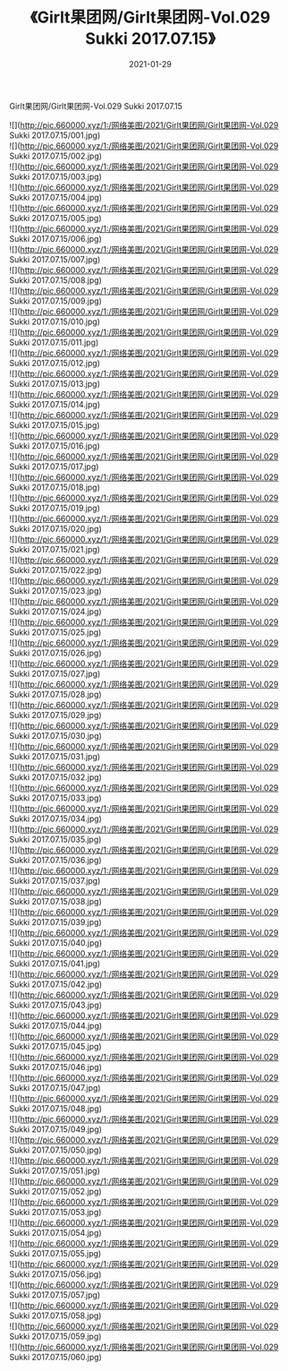 ﻿---
layout: post
title:  《Girlt果团网/Girlt果团网-Vol.029 Sukki 2017.07.15》
date:   2021-01-29
img: http://pic.660000.xyz/1:/网络美图/2021/Girlt果团网/Girlt果团网-Vol.029 Sukki 2017.07.15/000.jpg
categories: [美女, 清纯, 唯美]
---

Girlt果团网/Girlt果团网-Vol.029 Sukki 2017.07.15

 ![](http://pic.660000.xyz/1:/网络美图/2021/Girlt果团网/Girlt果团网-Vol.029 Sukki 2017.07.15/001.jpg) <br>![](http://pic.660000.xyz/1:/网络美图/2021/Girlt果团网/Girlt果团网-Vol.029 Sukki 2017.07.15/002.jpg) <br>![](http://pic.660000.xyz/1:/网络美图/2021/Girlt果团网/Girlt果团网-Vol.029 Sukki 2017.07.15/003.jpg) <br>![](http://pic.660000.xyz/1:/网络美图/2021/Girlt果团网/Girlt果团网-Vol.029 Sukki 2017.07.15/004.jpg) <br>![](http://pic.660000.xyz/1:/网络美图/2021/Girlt果团网/Girlt果团网-Vol.029 Sukki 2017.07.15/005.jpg) <br>![](http://pic.660000.xyz/1:/网络美图/2021/Girlt果团网/Girlt果团网-Vol.029 Sukki 2017.07.15/006.jpg) <br>![](http://pic.660000.xyz/1:/网络美图/2021/Girlt果团网/Girlt果团网-Vol.029 Sukki 2017.07.15/007.jpg) <br>![](http://pic.660000.xyz/1:/网络美图/2021/Girlt果团网/Girlt果团网-Vol.029 Sukki 2017.07.15/008.jpg) <br>![](http://pic.660000.xyz/1:/网络美图/2021/Girlt果团网/Girlt果团网-Vol.029 Sukki 2017.07.15/009.jpg) <br>![](http://pic.660000.xyz/1:/网络美图/2021/Girlt果团网/Girlt果团网-Vol.029 Sukki 2017.07.15/010.jpg) <br>![](http://pic.660000.xyz/1:/网络美图/2021/Girlt果团网/Girlt果团网-Vol.029 Sukki 2017.07.15/011.jpg) <br>![](http://pic.660000.xyz/1:/网络美图/2021/Girlt果团网/Girlt果团网-Vol.029 Sukki 2017.07.15/012.jpg) <br>![](http://pic.660000.xyz/1:/网络美图/2021/Girlt果团网/Girlt果团网-Vol.029 Sukki 2017.07.15/013.jpg) <br>![](http://pic.660000.xyz/1:/网络美图/2021/Girlt果团网/Girlt果团网-Vol.029 Sukki 2017.07.15/014.jpg) <br>![](http://pic.660000.xyz/1:/网络美图/2021/Girlt果团网/Girlt果团网-Vol.029 Sukki 2017.07.15/015.jpg) <br>![](http://pic.660000.xyz/1:/网络美图/2021/Girlt果团网/Girlt果团网-Vol.029 Sukki 2017.07.15/016.jpg) <br>![](http://pic.660000.xyz/1:/网络美图/2021/Girlt果团网/Girlt果团网-Vol.029 Sukki 2017.07.15/017.jpg) <br>![](http://pic.660000.xyz/1:/网络美图/2021/Girlt果团网/Girlt果团网-Vol.029 Sukki 2017.07.15/018.jpg) <br>![](http://pic.660000.xyz/1:/网络美图/2021/Girlt果团网/Girlt果团网-Vol.029 Sukki 2017.07.15/019.jpg) <br>![](http://pic.660000.xyz/1:/网络美图/2021/Girlt果团网/Girlt果团网-Vol.029 Sukki 2017.07.15/020.jpg) <br>![](http://pic.660000.xyz/1:/网络美图/2021/Girlt果团网/Girlt果团网-Vol.029 Sukki 2017.07.15/021.jpg) <br>![](http://pic.660000.xyz/1:/网络美图/2021/Girlt果团网/Girlt果团网-Vol.029 Sukki 2017.07.15/022.jpg) <br>![](http://pic.660000.xyz/1:/网络美图/2021/Girlt果团网/Girlt果团网-Vol.029 Sukki 2017.07.15/023.jpg) <br>![](http://pic.660000.xyz/1:/网络美图/2021/Girlt果团网/Girlt果团网-Vol.029 Sukki 2017.07.15/024.jpg) <br>![](http://pic.660000.xyz/1:/网络美图/2021/Girlt果团网/Girlt果团网-Vol.029 Sukki 2017.07.15/025.jpg) <br>![](http://pic.660000.xyz/1:/网络美图/2021/Girlt果团网/Girlt果团网-Vol.029 Sukki 2017.07.15/026.jpg) <br>![](http://pic.660000.xyz/1:/网络美图/2021/Girlt果团网/Girlt果团网-Vol.029 Sukki 2017.07.15/027.jpg) <br>![](http://pic.660000.xyz/1:/网络美图/2021/Girlt果团网/Girlt果团网-Vol.029 Sukki 2017.07.15/028.jpg) <br>![](http://pic.660000.xyz/1:/网络美图/2021/Girlt果团网/Girlt果团网-Vol.029 Sukki 2017.07.15/029.jpg) <br>![](http://pic.660000.xyz/1:/网络美图/2021/Girlt果团网/Girlt果团网-Vol.029 Sukki 2017.07.15/030.jpg) <br>![](http://pic.660000.xyz/1:/网络美图/2021/Girlt果团网/Girlt果团网-Vol.029 Sukki 2017.07.15/031.jpg) <br>![](http://pic.660000.xyz/1:/网络美图/2021/Girlt果团网/Girlt果团网-Vol.029 Sukki 2017.07.15/032.jpg) <br>![](http://pic.660000.xyz/1:/网络美图/2021/Girlt果团网/Girlt果团网-Vol.029 Sukki 2017.07.15/033.jpg) <br>![](http://pic.660000.xyz/1:/网络美图/2021/Girlt果团网/Girlt果团网-Vol.029 Sukki 2017.07.15/034.jpg) <br>![](http://pic.660000.xyz/1:/网络美图/2021/Girlt果团网/Girlt果团网-Vol.029 Sukki 2017.07.15/035.jpg) <br>![](http://pic.660000.xyz/1:/网络美图/2021/Girlt果团网/Girlt果团网-Vol.029 Sukki 2017.07.15/036.jpg) <br>![](http://pic.660000.xyz/1:/网络美图/2021/Girlt果团网/Girlt果团网-Vol.029 Sukki 2017.07.15/037.jpg) <br>![](http://pic.660000.xyz/1:/网络美图/2021/Girlt果团网/Girlt果团网-Vol.029 Sukki 2017.07.15/038.jpg) <br>![](http://pic.660000.xyz/1:/网络美图/2021/Girlt果团网/Girlt果团网-Vol.029 Sukki 2017.07.15/039.jpg) <br>![](http://pic.660000.xyz/1:/网络美图/2021/Girlt果团网/Girlt果团网-Vol.029 Sukki 2017.07.15/040.jpg) <br>![](http://pic.660000.xyz/1:/网络美图/2021/Girlt果团网/Girlt果团网-Vol.029 Sukki 2017.07.15/041.jpg) <br>![](http://pic.660000.xyz/1:/网络美图/2021/Girlt果团网/Girlt果团网-Vol.029 Sukki 2017.07.15/042.jpg) <br>![](http://pic.660000.xyz/1:/网络美图/2021/Girlt果团网/Girlt果团网-Vol.029 Sukki 2017.07.15/043.jpg) <br>![](http://pic.660000.xyz/1:/网络美图/2021/Girlt果团网/Girlt果团网-Vol.029 Sukki 2017.07.15/044.jpg) <br>![](http://pic.660000.xyz/1:/网络美图/2021/Girlt果团网/Girlt果团网-Vol.029 Sukki 2017.07.15/045.jpg) <br>![](http://pic.660000.xyz/1:/网络美图/2021/Girlt果团网/Girlt果团网-Vol.029 Sukki 2017.07.15/046.jpg) <br>![](http://pic.660000.xyz/1:/网络美图/2021/Girlt果团网/Girlt果团网-Vol.029 Sukki 2017.07.15/047.jpg) <br>![](http://pic.660000.xyz/1:/网络美图/2021/Girlt果团网/Girlt果团网-Vol.029 Sukki 2017.07.15/048.jpg) <br>![](http://pic.660000.xyz/1:/网络美图/2021/Girlt果团网/Girlt果团网-Vol.029 Sukki 2017.07.15/049.jpg) <br>![](http://pic.660000.xyz/1:/网络美图/2021/Girlt果团网/Girlt果团网-Vol.029 Sukki 2017.07.15/050.jpg) <br>![](http://pic.660000.xyz/1:/网络美图/2021/Girlt果团网/Girlt果团网-Vol.029 Sukki 2017.07.15/051.jpg) <br>![](http://pic.660000.xyz/1:/网络美图/2021/Girlt果团网/Girlt果团网-Vol.029 Sukki 2017.07.15/052.jpg) <br>![](http://pic.660000.xyz/1:/网络美图/2021/Girlt果团网/Girlt果团网-Vol.029 Sukki 2017.07.15/053.jpg) <br>![](http://pic.660000.xyz/1:/网络美图/2021/Girlt果团网/Girlt果团网-Vol.029 Sukki 2017.07.15/054.jpg) <br>![](http://pic.660000.xyz/1:/网络美图/2021/Girlt果团网/Girlt果团网-Vol.029 Sukki 2017.07.15/055.jpg) <br>![](http://pic.660000.xyz/1:/网络美图/2021/Girlt果团网/Girlt果团网-Vol.029 Sukki 2017.07.15/056.jpg) <br>![](http://pic.660000.xyz/1:/网络美图/2021/Girlt果团网/Girlt果团网-Vol.029 Sukki 2017.07.15/057.jpg) <br>![](http://pic.660000.xyz/1:/网络美图/2021/Girlt果团网/Girlt果团网-Vol.029 Sukki 2017.07.15/058.jpg) <br>![](http://pic.660000.xyz/1:/网络美图/2021/Girlt果团网/Girlt果团网-Vol.029 Sukki 2017.07.15/059.jpg) <br>![](http://pic.660000.xyz/1:/网络美图/2021/Girlt果团网/Girlt果团网-Vol.029 Sukki 2017.07.15/060.jpg) <br>